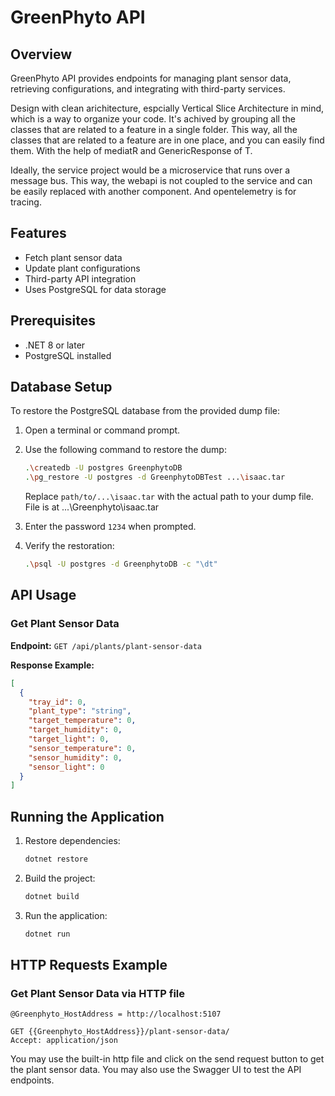# GreenPhyto API

## Overview
GreenPhyto API provides endpoints for managing plant sensor data, retrieving configurations, and integrating with third-party services.

Design with clean arichitecture, espcially Vertical Slice Architecture in mind, which is a way to organize your code.
It's achived by grouping all the classes that are related to a feature in a single folder. 
This way, all the classes that are related to a feature are in one place, and you can easily find them.
With the help of mediatR and GenericResponse of T.

Ideally, the service project would be a microservice that runs over a message bus. This way, the webapi is not coupled to the service and can be easily replaced with another component.
And opentelemetry is for tracing.

## Features
- Fetch plant sensor data
- Update plant configurations
- Third-party API integration
- Uses PostgreSQL for data storage

## Prerequisites
- .NET 8 or later
- PostgreSQL installed

## Database Setup
To restore the PostgreSQL database from the provided dump file:

1. Open a terminal or command prompt.
2. Use the following command to restore the dump:
   ```sh
   .\createdb -U postgres GreenphytoDB
   .\pg_restore -U postgres -d GreenphytoDBTest ...\isaac.tar
   ```
   Replace `path/to/...\isaac.tar` with the actual path to your dump file.
   File is at ...\Greenphyto\isaac.tar

3. Enter the password `1234` when prompted.
4. Verify the restoration:
   ```sh
   .\psql -U postgres -d GreenphytoDB -c "\dt"
   ```

## API Usage

### Get Plant Sensor Data
**Endpoint:** `GET /api/plants/plant-sensor-data`

**Response Example:**
```json
[
  {
    "tray_id": 0,
    "plant_type": "string",
    "target_temperature": 0,
    "target_humidity": 0,
    "target_light": 0,
    "sensor_temperature": 0,
    "sensor_humidity": 0,
    "sensor_light": 0
  }
]
```

## Running the Application
1. Restore dependencies:
   ```sh
   dotnet restore
   ```
2. Build the project:
   ```sh
   dotnet build
   ```
3. Run the application:
   ```sh
   dotnet run
   ```

## HTTP Requests Example

### Get Plant Sensor Data via HTTP file

```http
@Greenphyto_HostAddress = http://localhost:5107

GET {{Greenphyto_HostAddress}}/plant-sensor-data/
Accept: application/json
```
You may use the built-in http file and click on the send request button to get the plant sensor data.
You may also use the Swagger UI to test the API endpoints.


